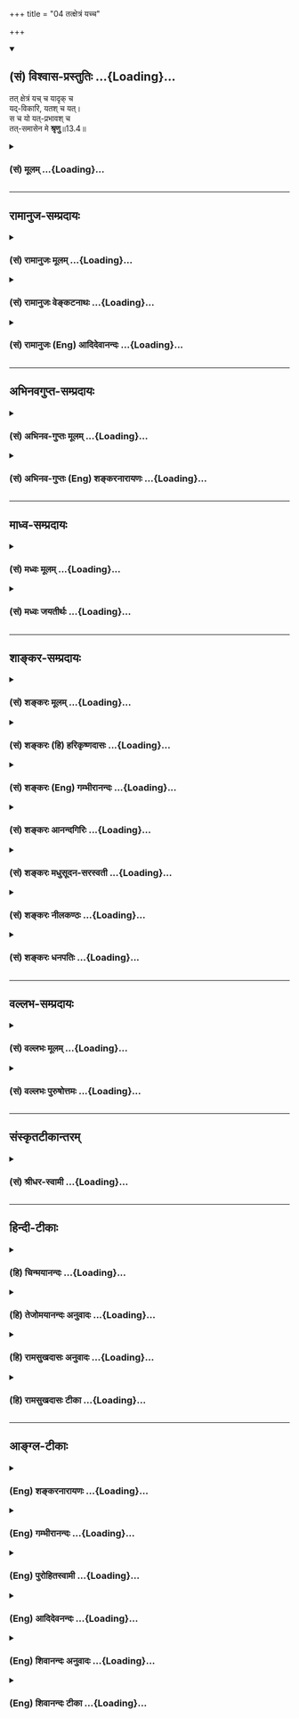 +++
title = "04 तत्क्षेत्रं यच्च"

+++
<div class="js_include" newlevelforh1="2" title="(सं) विश्वास-प्रस्तुतिः" unfilled url="/mahAbhAratam/shlokashaH/06-bhIShma-parva/03-bhagavad-gItA-parva/saMskRtam/vishvAsa-prastutiH/13_xetra-xetrajna-yogaH/04_tatxetraM_yachcha.md">
<details open><summary><h2>(सं) विश्वास-प्रस्तुतिः ...{Loading}...</h2></summary>

तत् क्षेत्रं यच् च यादृक् च  
यद्-विकारि, यतश् च यत्।  
स च यो यत्-प्रभावश् च  
तत्-समासेन मे **श्रृणु**॥13.4॥
</details>
</div>
<div class="js_include collapsed" newlevelforh1="3" title="(सं) मूलम्" unfilled url="/mahAbhAratam/shlokashaH/06-bhIShma-parva/03-bhagavad-gItA-parva/saMskRtam/mUlam/13_xetra-xetrajna-yogaH/04_tatxetraM_yachcha.md">
<details><summary><h3>(सं) मूलम् ...{Loading}...</h3></summary>

तत्क्षेत्रं यच्च यादृक् च यद्विकारि यतश्च यत्।  
स च यो यत्प्रभावश्च तत्समासेन मे श्रृणु।।13.4।।
</details>
</div>


_________________
## रामानुज-सम्प्रदायः
<div class="js_include collapsed" newlevelforh1="3" title="(सं) रामानुजः मूलम्" unfilled url="/mahAbhAratam/shlokashaH/06-bhIShma-parva/03-bhagavad-gItA-parva/saMskRtam/rAmAnujaH/mUlam/13_xetra-xetrajna-yogaH/04_tatxetraM_yachcha.md">
<details><summary><h3>(सं) रामानुजः मूलम् ...{Loading}...</h3></summary>

।।13.3।।**तत् क्षेत्रं यत् च** यद्द्रव्यम्; **यादृक् च** येषाम्
आश्रयभूतम्; **यद्विकारि** ये च अस्य विकाराः; **यतः च** यतो हेतोः इदम्
उत्पन्नं यस्मै प्रयोजनाय उत्पन्नम् इत्यर्थः। यत् यत्स्वरूपं च इदं **सः च
यः** स च क्षेत्रज्ञो यः यत्स्वरूपो **यत्प्रभावः च** ये च अस्य प्रभावाः;
**तत्** सर्वं **समासेन** संक्षेपेण **मे** मत्तः **श्रृणु।**

</details>
</div>
<div class="js_include collapsed" newlevelforh1="3" title="(सं) रामानुजः वेङ्कटनाथः" unfilled url="/mahAbhAratam/shlokashaH/06-bhIShma-parva/03-bhagavad-gItA-parva/saMskRtam/rAmAnujaH/venkaTanAthaH/13_xetra-xetrajna-yogaH/04_tatxetraM_yachcha.md">
<details><summary><h3>(सं) रामानुजः वेङ्कटनाथः ...{Loading}...</h3></summary>

  
  
।।13.4।। श्रृण्वत एवार्जुनस्य पुनःश्रृणु इत्यवधानार्थमुच्यतेतत्क्षेत्रम्
इति। महाभूतानि \[13।6\] इत्युपक्रम्यसङ्घातः \[13।7\]
इत्यन्तवक्ष्यमाणपरामर्शादाद्यन्तौ यच्छब्दौ
जडद्रव्यतत्सङ्घातविषयावित्यपुनरुक्तिरित्यभिप्रायेणाह -- यह्रव्यमिति।
वक्ष्यमाणेन्द्रियाद्याश्रयत्वानुसारेण यादृक्शब्दार्थमाह --
येषामाश्रयभूतमिति। ये विकारा अस्य कार्यतया सन्ति; तद्यद्विकारि तत्र
यच्छब्दनिर्दिष्टे तात्पर्यमिति प्रकाशनायये चास्य विकारा इत्युक्तम्। यतः
इति नोपादानादिपरं; प्रथमं तदुक्तेरित्यभिप्रायेणाह यतो हेतोरिति। चेतना
धृतिः \[13।7\] इति वक्ष्यमाणं हेतुविशेषमाह -- यस्मै प्रयोजनायेति।
क्षेत्रकर्तुरीश्वरस्य धीस्थतया प्रयोजनमपि हेतुः प्रयुज्यते चअध्ययनेन
वसति इति। यत्स्वरूपमिति -- सङ्घतिपरम्। सन्निवेशविशेषो हि शरीरत्वादि। अतः
प्रथमयच्छब्दो जडाजडद्रव्यविशेषनिर्वारणार्थः; द्वितीयस्तु जडत्वनिश्चये
जडद्रव्येष्वनेकेष्वन्यतमात्मकत्वसङ्घातात्मकत्वनिश्चयार्थ इति भावः। माम्
इति परमात्मात्मनोऽपि प्रसङ्गात्तत्परामर्शभ्रमव्युदासायाह -- स च
क्षेत्रज्ञ इति। यो यत्प्रभावः इत्युभाभ्यां स्वरूपप्रकारयोर्निदेशः।
प्रभावा आश्चर्यभूताः प्रकृष्टाः स्वभावविशेषाः।  
  

</details>
</div>
<div class="js_include collapsed" newlevelforh1="3" title="(सं) रामानुजः (Eng) आदिदेवानन्दः" unfilled url="/mahAbhAratam/shlokashaH/06-bhIShma-parva/03-bhagavad-gItA-parva/saMskRtam/rAmAnujaH/english/AdidevAnandaH/13_xetra-xetrajna-yogaH/04_tatxetraM_yachcha.md">
<details><summary><h3>(सं) रामानुजः (Eng) आदिदेवानन्दः ...{Loading}...</h3></summary>

13.4 What the 'Field is' namely, what its substance is; what it is
'like', namely, what things depend on it; what its 'modifications' are,
namely, what its transformations are; what the 'purpose' is for which it has been originated; 'what it is,' namely, what its true nature is; 'who it is,' namely, who the individual self is and what Its nature is like;
what Its 'powers', are, namely, what powers It possesses. All this,
briefly learn from Me.

</details>
</div>


_________________
## अभिनवगुप्त-सम्प्रदायः
<div class="js_include collapsed" newlevelforh1="3" title="(सं) अभिनव-गुप्तः मूलम्" unfilled url="/mahAbhAratam/shlokashaH/06-bhIShma-parva/03-bhagavad-gItA-parva/saMskRtam/abhinava-guptaH/mUlam/13_xetra-xetrajna-yogaH/04_tatxetraM_yachcha.md">
<details><summary><h3>(सं) अभिनव-गुप्तः मूलम् ...{Loading}...</h3></summary>

।।13.4 -- 13.5।। तत्क्षेत्रमिति। ऋषिभिरिति। येन विकारं गच्छति यद्विकारि।
समासेनेति अविभागेनैव सर्वान्प्रश्नान् +++(S;;K एतान् (S तान्)+++ प्रश्नान्)
साधारणोत्तरेण परिच्छिनत्ति। यद्यपि च ऋषिभिर्बहुधा वेदैश्चोक्तमेतत्।
तथापि समासेनाहं व्याचक्षे इति।

</details>
</div>
<div class="js_include collapsed" newlevelforh1="3" title="(सं) अभिनव-गुप्तः (Eng) शङ्करनारायणः" unfilled url="/mahAbhAratam/shlokashaH/06-bhIShma-parva/03-bhagavad-gItA-parva/saMskRtam/abhinava-guptaH/english/shankaranArAyaNaH/13_xetra-xetrajna-yogaH/04_tatxetraM_yachcha.md">
<details><summary><h3>(सं) अभिनव-गुप्तः (Eng) शङ्करनारायणः ...{Loading}...</h3></summary>

13.4 See Comment under 13.5

</details>
</div>


_________________
## माध्व-सम्प्रदायः
<div class="js_include collapsed" newlevelforh1="3" title="(सं) मध्वः मूलम्" unfilled url="/mahAbhAratam/shlokashaH/06-bhIShma-parva/03-bhagavad-gItA-parva/saMskRtam/madhvaH/mUlam/13_xetra-xetrajna-yogaH/04_tatxetraM_yachcha.md">
<details><summary><h3>(सं) मध्वः मूलम् ...{Loading}...</h3></summary>

।।13.4।। यद्विकारि येन विकारेण युक्तम्। यतश्च यत् यतो याति प्रवर्तते। स च
प्रवर्तकः। यतश्च यदित्यस्मात्प्रवर्तते क्षेत्रमिति वचनं स च य इति
स्वरूपमात्रम्।

</details>
</div>
<div class="js_include collapsed" newlevelforh1="3" title="(सं) मध्वः जयतीर्थः" unfilled url="/mahAbhAratam/shlokashaH/06-bhIShma-parva/03-bhagavad-gItA-parva/saMskRtam/madhvaH/jayatIrthaH/13_xetra-xetrajna-yogaH/04_tatxetraM_yachcha.md">
<details><summary><h3>(सं) मध्वः जयतीर्थः ...{Loading}...</h3></summary>

।।13.4।। यो विकारो यस्य तत् यद्विकारि इति कश्चित् (शं.) तदसत्।
बहुव्रीहितायामिनेर्वैयर्थ्यात्। किन्तु यश्चासौ विकारश्चेति यद्विकारः
सोऽस्यास्तीति यद्विकारीति भावेनाह -- **यदि**ति। अत्रयेन विकारेण इत्यनेन
कर्मधारयं सूचयति। युक्तमितीनेरर्थम्। यतश्च यदित्येतत्यस्माच्च
यत्कार्यमुत्पद्यते इति कश्चिद्व्याख्यातवान् (शं.) तदयुक्तम्;
यद्विकारीत्यनेन गतार्थत्वात् साध्याहारत्वाच्च;विकारांश्च गुणांश्च
\[13।20\] इत्यस्यान्यथोपपत्तेः। अपरस्तु यतश्चामानित्वादिभ्यो यज्ज्ञेयं
प्राप्यत इति; तदप्यसत्; अध्याहारादेव। अमानित्वं \[13।8\] इत्यादेःअनादिमत्
\[13।13\] इत्यादेश्चान्यथासिद्धेरिति भावेनान्यथा व्याचष्टे --
**यतश्चे**ति। यतो यस्य प्रेरणया। यदितीणो लडादेशशत्रन्तस्य रूपम्। इणो
यातेश्चानतिभिन्नार्थत्वाद्यातीत्युक्तम्। सर्वस्य क्षेत्रस्य
गत्यभावाद्गौणीं वृत्तिमाश्रित्य विवृणोति -- **प्रवर्तत** इति। स च य इति
जीवप्रतिज्ञेति व्याख्यानमसत्; तस्याप्रकृतत्वात्
क्षेत्रज्ञशब्दस्यातद्विषयत्वादिति भावेनाह -- **स चे**ति। यतः क्षेत्रं
प्रवर्तत इति प्रवर्तकस्य प्रकृतत्वादित्याशयः। नन्वेवं चेदेतद्वक्तव्यम्
-- किंयतश्च यत्स च यः इत्येकैव प्रतिज्ञा उत द्वे नाद्यः
चशब्दद्वयानुपपत्तेः;तत्समासेन इत्यनेनान्वयात्स च यः इत्यस्य
वैयर्थ्याच्च। न द्वितीयः; अर्थभेदाभावादित्यतो द्वितीयमङ्गीकृत्याह --
**यतश्चे**ति। यतश्च यत् इति वचनमस्मादेवंधर्मविशिष्टात् क्षेत्रं प्रवर्तत
इति वक्तुं प्रतिज्ञारूपम्। स च यः इति वचनं प्रवर्तकस्य स्वरूपमात्रं
वक्तुं प्रतिज्ञारूपमित्यर्थभेद इत्यर्थः।

</details>
</div>


_________________
## शाङ्कर-सम्प्रदायः
<div class="js_include collapsed" newlevelforh1="3" title="(सं) शङ्करः मूलम्" unfilled url="/mahAbhAratam/shlokashaH/06-bhIShma-parva/03-bhagavad-gItA-parva/saMskRtam/shankaraH/mUlam/13_xetra-xetrajna-yogaH/04_tatxetraM_yachcha.md">
<details><summary><h3>(सं) शङ्करः मूलम् ...{Loading}...</h3></summary>

।।13.4।। --,यत् निर्दिष्टम् इदं शरीरम् इति तत् तच्छब्देन परामृशति।
**यच्च** इदं निर्दिष्टं **क्षेत्रं तत् यादृक्** यादृशं स्वकीयैः धर्मैः।
**च**शब्दः समुच्चयार्थः। **यद्विकारि** यः विकारः यस्य तत् यद्विकारि;
**यतः** यस्मात् **च** **यत्;** कार्यम् उत्पद्यते इति वाक्यशेषः। **स च
यः** क्षेत्रज्ञः निर्दिष्टः सः **यत्प्रभावः** ये प्रभावाः उपाधिकृताः
शक्तयः यस्य सः यत्प्रभावश्**च। तत्** क्षेत्रक्षेत्रज्ञयोः याथात्म्यं
यथाविशेषितं **समासेन** संक्षेपेण **मे** मम वाक्यतः **शृणु;** श्रुत्वा
अवधारय इत्यर्थः।। तत् क्षेत्रक्षेत्रज्ञयाथात्म्यं विवक्षितं स्तौति
श्रोतृबुद्धिप्ररोचनार्थम् --,

</details>
</div>
<div class="js_include collapsed" newlevelforh1="3" title="(सं) शङ्करः (हि) हरिकृष्णदासः" unfilled url="/mahAbhAratam/shlokashaH/06-bhIShma-parva/03-bhagavad-gItA-parva/saMskRtam/shankaraH/hindI/harikRShNadAsaH/13_xetra-xetrajna-yogaH/04_tatxetraM_yachcha.md">
<details><summary><h3>(सं) शङ्करः (हि) हरिकृष्णदासः ...{Loading}...</h3></summary>

।।13.4।। इदं शरीरम् इत्यादि श्लोकोंद्वारा उपदेश किये हुए क्षेत्राध्यायके
अर्थका संक्षेपरूप यह तत्क्षेत्रं यच्च इत्यादि श्लोक कहा जाता है क्योंकि
जिस अर्थका विस्तारपूर्वक वर्णन करना हो; उसका संक्षेप पहले कह देना उचित
ही है --, जिसका पहले इदं शरीरम् इत्यादि ( वाक्य ) से वर्णन किया गया है;
यहाँ तत् शब्दसे उसीका संकेत करते हैं। यह जो पूर्वोवत क्षेत्र है वह जैसा
है अर्थात् अपने धर्मोंके कारण वह जिस प्रकारका है तथा जैसे विकारोंवाला है
और जिस कारणसे जो कार्य उत्पन्न होता है -- यहाँ च शब्द समुच्चयके लिये है
और कार्य उत्पन्न होता है यह वाक्यशेष है। तथा जिसे क्षेत्रज्ञ कहा गया है
वह भी जिस प्रभाववाला अर्थात् जिनजिन उपाधिकृत शक्तियोंवाला है; उन क्षेत्र
और क्षेत्रज्ञ दोनोंका उपर्युक्त विक्षेषणोंसे युक्त यथार्थ स्वरूप तू
मुझसे संक्षेपसे सुन अर्थात् सुनकर निश्चय कर।

</details>
</div>
<div class="js_include collapsed" newlevelforh1="3" title="(सं) शङ्करः (Eng) गम्भीरानन्दः" unfilled url="/mahAbhAratam/shlokashaH/06-bhIShma-parva/03-bhagavad-gItA-parva/saMskRtam/shankaraH/english/gambhIrAnandaH/13_xetra-xetrajna-yogaH/04_tatxetraM_yachcha.md">
<details><summary><h3>(सं) शङ्करः (Eng) गम्भीरानन्दः ...{Loading}...</h3></summary>

13.4 Srnu, hear, i.e., having heard, understand; me, from Me, from My
utterance; samasena, in brief; about (all) tat, that-the true nature of
the field and the Knower of the field, as they have been described; as
to yat, what; tat, that-tat stands for that which has been indicated as
'This body' (in verse 1); ksetram, field is, which has been referred to
as 'this'; ca, and; yadrk, how it is along with its own alities;
yadvikari, what its changes are; ca, and; yatah, from what cause; arises
yat, what effect (-arises is understood-); sah ca yah, and who He, the
Knower of the field indicated above, is; ca, and; yat-prabhavah, what
His powers are. Yat-probhavah is He who is possessed of the powers
arising from the adjuncts. The word ca has been used (throughout) in the
sense of and. For making the intellect of the hearer interested the Lord
praises that true nature of the field and the Knower of the field which
is intended to be taught:

</details>
</div>
<div class="js_include collapsed" newlevelforh1="3" title="(सं) शङ्करः आनन्दगिरिः" unfilled url="/mahAbhAratam/shlokashaH/06-bhIShma-parva/03-bhagavad-gItA-parva/saMskRtam/shankaraH/AnandagiriH/13_xetra-xetrajna-yogaH/04_tatxetraM_yachcha.md">
<details><summary><h3>(सं) शङ्करः आनन्दगिरिः ...{Loading}...</h3></summary>

।।13.4।। श्लोकान्तरस्य तात्पर्यमाह -- **तदित्यादिना।** विवक्षितं
जिज्ञासितमित्यर्थः। स्तुतिफलमाह -- **श्रोत्रिति।** न केवलमाप्तोक्तेरेव
क्षेत्रादियाथात्म्यं संभावितं किंतु वेदवाक्यादपीत्याह --
**छन्दोभिश्चेति।** ऋगादीनां चतुर्णामपि वेदानां नानाप्रकारत्वं
शाखाभेदादिष्टम्। न केवलं श्रुतिस्मृतिसिद्धमुक्तं याथात्म्यं किंतु
यौक्तिकं चेत्याह -- **किञ्चेति।** कानि तानि सूत्राणीत्याशङ्क्याह --
**आत्मेत्येवेति।** आदिपदेनब्रह्मविदाप्नोति परम्;अथ योऽन्यां देवताम्
इत्यादीनि विद्याविद्यासूत्राण्युक्तानि। आत्मेति क्षेत्रज्ञोपादानं तच्च
क्षेत्रोपलक्षणम्। अथातो ब्रह्मजिज्ञासा इत्यादीन्यपि सूत्राण्यत्र
गृहीतान्यन्यथा छन्दोभिरित्यादिना पौनरुक्त्यादिति मत्त्वा विशिनष्टि --
**हेतुमद्भिरिति।**

</details>
</div>
<div class="js_include collapsed" newlevelforh1="3" title="(सं) शङ्करः मधुसूदन-सरस्वती" unfilled url="/mahAbhAratam/shlokashaH/06-bhIShma-parva/03-bhagavad-gItA-parva/saMskRtam/shankaraH/madhusUdana-sarasvatI/13_xetra-xetrajna-yogaH/04_tatxetraM_yachcha.md">
<details><summary><h3>(सं) शङ्करः मधुसूदन-सरस्वती ...{Loading}...</h3></summary>

।।13.4।। संक्षेपेणोक्तमर्थं विवरीतुमारभते -- तत्क्षेत्रमिति। तदिदं
शरीरमिति प्रागुक्तं जडवर्गरूपं क्षेत्रं यच्च स्वरूपेण
जडदृश्यपरिच्छिन्नादिस्वभावं यादृक् च इच्छादिधर्मकं यद्विकारि
यैरिन्द्रियादिविकारैर्युक्तं यतश्च कारणात् यत्कार्यमुत्पद्यत इति शेषः।
अथवा यतः प्रकृतिपुरुषसंयोगाद्भवति। यदिति यैः
स्थावरजङ्गमादिभेदैर्भिन्नमित्यर्थः। अत्रानियमेन
चकारप्रयोगात्सर्वसमुच्चयो द्रष्टव्यः। स च क्षेत्रज्ञोः यः स्वरूपतः
स्वप्रकाशचैतन्यानन्दस्वभावः यत्प्रभावश्च ये प्रभावा उपाधिकृताः शक्तयो
यस्य तत् क्षेत्रक्षेत्रज्ञयाथात्म्यं सर्वविशेषणविशिष्टं समासेन संक्षेपेण
मे मम वचनाच्छृणु। श्रुत्वावधारयेत्यर्थः।

</details>
</div>
<div class="js_include collapsed" newlevelforh1="3" title="(सं) शङ्करः नीलकण्ठः" unfilled url="/mahAbhAratam/shlokashaH/06-bhIShma-parva/03-bhagavad-gItA-parva/saMskRtam/shankaraH/nIlakaNThaH/13_xetra-xetrajna-yogaH/04_tatxetraM_yachcha.md">
<details><summary><h3>(सं) शङ्करः नीलकण्ठः ...{Loading}...</h3></summary>

।।13.4।। क्षेत्रक्षेत्रज्ञपदे विवरीतुमारभते -- **तदिति।** यच्चेदं
क्षेत्रं निर्दिष्टं तत् यादृक् यादृशं स्वकीयैर्धर्मैरस्ति। यद्विकारि ये
च तस्य विकाराः यतश्च यत् यस्माद्विकाराद्यज्जायत इति प्राञ्चः।
तत्पूर्वोक्तं क्षेत्रं यच्च यत्स्वरूपं यादृक् यत्प्रकारकं यद्विकारि ये च
तस्य विकाराः यतश्च क्षेत्रावयवाद्यज्जायते तत् शृणु। तथा स च क्षेत्रज्ञः
यो यत्स्वरूपः यत्प्रभावश्च तदपि मत्तः शृणु।

</details>
</div>
<div class="js_include collapsed" newlevelforh1="3" title="(सं) शङ्करः धनपतिः" unfilled url="/mahAbhAratam/shlokashaH/06-bhIShma-parva/03-bhagavad-gItA-parva/saMskRtam/shankaraH/dhanapatiH/13_xetra-xetrajna-yogaH/04_tatxetraM_yachcha.md">
<details><summary><h3>(सं) शङ्करः धनपतिः ...{Loading}...</h3></summary>

।।13.4।। इदं शरीरमित्यादिनोपदिष्टस्य क्षेत्राध्यायार्थस्य संग्रहश्लोकं
प्रतिपत्तिसौकर्यार्थमुपन्यस्याति -- तदिति। इदं शरीरमिति यन्निर्दिष्टं
तत्तदा परामृशति। यच्चेदं निर्दिष्टं क्षेत्रं स्वरुपतो जडं
स्तावरजंगमादिभेबैर्भिन्नं दृश्यत्वादिस्वभावं तत्। यादृक् च स्वकीयैधर्मैः
यादृशं यत्प्रकारकं च यद्विकारि ये विकारा अस्य तत्। यतो यस्माच्च
यत्कार्यमुत्पद्यत इति शेषः। यतश्च प्रकृतिपुरुषसंयोगाद्भवति। यदिति यैः
स्तावरजंगमादिभेदैर्भिन्नमिति त्वाचार्यैर्यच्चेत्यस्मिन्नुक्तस्य
यत्पदार्थस्यान्तर्भावाद्यत्पदवैयर्थ्यमभिप्रेत्य न व्याख्यातम्। अत्र
चकाराः सर्वे समुच्चायार्थाः। सच क्षेत्रज्ञो यः निर्दिष्टः स्वरुपतः
सच्चिदानन्दस्वभावः यत्प्रभावाः प्रभावा शक्तयो यस्य स
तद्यथोक्तविशेषणविशिष्टक्षेत्रज्ञयाथात्म्यं समासेन संक्षेपेण मे मम
वाक्यात् श्रृणु श्रुत्वाऽवधारयेत्यर्थः।

</details>
</div>


_________________
## वल्लभ-सम्प्रदायः
<div class="js_include collapsed" newlevelforh1="3" title="(सं) वल्लभः मूलम्" unfilled url="/mahAbhAratam/shlokashaH/06-bhIShma-parva/03-bhagavad-gItA-parva/saMskRtam/vallabhaH/mUlam/13_xetra-xetrajna-yogaH/04_tatxetraM_yachcha.md">
<details><summary><h3>(सं) वल्लभः मूलम् ...{Loading}...</h3></summary>

।।13.4।। एतत्प्रपञ्चयिष्यन् प्रतिजानीते -- तत्क्षेत्रमिति। यच्च
यद्द्रव्यं; यादृक् येषामाश्रयभूतं; ये चात्र विकाराः सन्ति; यतश्चेति
यदर्थमुद्भावितं; यत् यत्स्वभावं (स्वरूपं)। स च क्षेत्रज्ञो यः यत्स्वरूपः
यत्प्रभावस्तत्सर्वं सङ्क्षेपेण मे मत्तः शृणु।

</details>
</div>
<div class="js_include collapsed" newlevelforh1="3" title="(सं) वल्लभः पुरुषोत्तमः" unfilled url="/mahAbhAratam/shlokashaH/06-bhIShma-parva/03-bhagavad-gItA-parva/saMskRtam/vallabhaH/puruShottamaH/13_xetra-xetrajna-yogaH/04_tatxetraM_yachcha.md">
<details><summary><h3>(सं) वल्लभः पुरुषोत्तमः ...{Loading}...</h3></summary>

  
  
।।13.4।। एवं प्रतिज्ञाय क्षेत्रक्षेत्रज्ञस्वरूपं सभेदकं कथयामि
तच्छृण्वित्याह -- तत् क्षेत्रमिति। तन्मदुक्तं क्षेत्रं यत्
मत्सत्तात्मकं; जडादिरूपमपि यादृक् यादृशं मल्लीलेच्छात्मकम्। यद्विकारि
विचित्रक्रीडेच्छया नानाविकारयुक्तम्। यतश्च
मदंशात्मकमत्क्रीडार्थप्रकृतिपुरुषसंयोगजम्।
तत्स्थावरजङ्गमपक्ष्यादिविचित्ररूपम्। स च क्षेत्रज्ञः स्वरूपतो मदंशरूपो
यत्प्रभावः सूक्ष्मोऽपि
व्यापकादिसेवनयोग्याद्यचिन्त्यप्रभाववांस्तदन्यैर्याथातथ्यस्वरूपाज्ञानाद्बहुविधमुक्तं
तत्सर्वं समासेन सङ्क्षेपतो मे मत्तः शृणु।  
  

</details>
</div>


_________________
## संस्कृतटीकान्तरम्
<div class="js_include collapsed" newlevelforh1="3" title="(सं) श्रीधर-स्वामी" unfilled url="/mahAbhAratam/shlokashaH/06-bhIShma-parva/03-bhagavad-gItA-parva/saMskRtam/shrIdhara-svAmI/13_xetra-xetrajna-yogaH/04_tatxetraM_yachcha.md">
<details><summary><h3>(सं) श्रीधर-स्वामी ...{Loading}...</h3></summary>

।।13.4।। अत्र यद्यपि चतुर्विंशतिभेदैर्भिन्ना प्रकृतिः
क्षेत्रमित्यभिप्रेतं तथापि देहरूपेण परिणतायामेव तस्यामहंभावेनाविवेकः
स्फुट इति तद्विवेकार्थमिदं शरीरं क्षेत्रमित्याद्युक्तं;
तदेतत्प्रपञ्चयिष्यन्प्रतिजानीते **-- तत्क्षेत्रमिति।** यदुक्तं मया
तत्क्षेत्रं यत्स्वरूपतो जडं दृश्यादिस्वभावं यादृग्यादृशं चेच्छादिधर्मकं
यद्विकारि यैरिन्द्रियादिविकारैर्युक्तं यतश्च प्रकृतिपुरुषसंयोगाद्भवति।
यदिति यैः स्थावरजङ्गमादिभेदैर्भिन्नमित्यर्थः। स च क्षेत्रज्ञो यः
स्वरूपतः; यत्प्रभावश्च अचिन्त्यैश्वर्ययोगेन यैः प्रभावैः संपन्नः
तत्सर्वं संक्षेपतो मत्तः शृणु।

</details>
</div>


_________________
## हिन्दी-टीकाः
<div class="js_include collapsed" newlevelforh1="3" title="(हि) चिन्मयानन्दः" unfilled url="/mahAbhAratam/shlokashaH/06-bhIShma-parva/03-bhagavad-gItA-parva/hindI/chinmayAnandaH/13_xetra-xetrajna-yogaH/04_tatxetraM_yachcha.md">
<details><summary><h3>(हि) चिन्मयानन्दः ...{Loading}...</h3></summary>

।।13.4।। भगवान् श्रीकृष्ण न केवल क्षेत्र की वस्तुओं का उल्लेख ही करेंगे;
वरन् क्षेत्र के गुण धर्म; उसके विकार तथा कौन से कारण से ऋ़ौन सा कार्य
उत्पन्न हुआ है; इसका भी वर्णन करेंगे। उसी प्रकार; क्षेत्रज्ञ का स्वरूप
तथा उपाधियों से सम्बद्ध उसके प्रभाव को भी इस अध्याय में बतायेंगे। ये सब;
मुझसे संक्षेप में सुनो। अनन्त आत्मा के स्वरूप को दर्शाने वाले विशेषणों को
पुन दोहराने मात्र से अथवा उस पर विशेष बल देकर कहने से एक निष्ठावान् साधक
को कोई विशेष लाभ भी नहीं होता और न उसके विकास में कोई सहायता मिलती है।
जिन कारणों से हमारे जीवन की समस्यायें उत्पन्न होती हैं उनकी ओर से दृष्टि
फेर लेने का अर्थ है; समस्या को नहीं सुलझाना। हमारे आसपास का यह जगत्;
जिसे हमने ही प्रेक्षित किया है; तथा वे ही प्रक्रियायें जिनके द्वारा हम
कार्य करते हुये असंख्य विषयों; भावनाओं और विचारों की विविधता को देखते
हैं इन सबका हमें सूक्ष्म निरीक्षण तथा अध्ययन करना चाहिये। इसकी उपेक्षा
करने का अर्थ स्वयं को विशाल आवश्यक सारभूत ज्ञान से वंचित रखना है। यह
अपनी ही प्रवंचना है। शत्रुओं के विरुद्ध युद्धनीति सम्बन्धी योजना बनाने के
लिए शत्रुपक्ष की रणनीति का कमसेकम सामान्य ज्ञान होना आवश्यक होता है। इसी
प्रकार; क्षेत्र से युद्ध करके उस पर विजय पाकर उसके बन्धनों से स्वयं को
मुक्त करने के लिये यह जानना आवश्यक है कि क्षेत्र क्या है तथा परिस्थिति
विशेष में ये उपाधियाँ किस प्रकार कार्य और व्यवहार करती हैं। इस प्रकार;
शरीरशास्त्र; जीवशास्त्र; मनोविज्ञान तथा अन्य प्राकृतिक विज्ञान की
शाखायें भी जीवन को समझने में अपना योगदान देती हैं। अध्यात्म का
ज्ञानमार्ग समस्त लौकिक विज्ञानों का चरम बिन्दु है और उसकी पूर्तिस्वरूप
है। इस बात की पुष्टि इसी तथ्य से होती है कि; युद्धभूमि पर भी अर्जुन को
इस ज्ञान का उपदेश देते समय; भगवान् इस बात पर बल देने के लिए भूलते नहीं
कि इस क्षेत्र का सम्पूर्ण ज्ञान होना महत्व की बात है। इसका हमें सूक्ष्म
अध्ययन करना चाहिये। क्षेत्र और क्षेत्रज्ञ के याथात्म्य को देखने; अध्ययन
करने और समझने में शिष्य की अभिरुचि उत्पन्न करने के लिए भगवान् इस विषय
वस्तु की स्तुति करते हुये कहते हैं

</details>
</div>
<div class="js_include collapsed" newlevelforh1="3" title="(हि) तेजोमयानन्दः अनुवादः" unfilled url="/mahAbhAratam/shlokashaH/06-bhIShma-parva/03-bhagavad-gItA-parva/hindI/tejomayAnandaH/anuvAdaH/13_xetra-xetrajna-yogaH/04_tatxetraM_yachcha.md">
<details><summary><h3>(हि) तेजोमयानन्दः अनुवादः ...{Loading}...</h3></summary>

।।13.4।। इसलिये, वह क्षेत्र जो है और जैसा है तथा जिन विकारों वाला है, और
जिस (कारण) से जो (कार्य) हुआ है तथा वह (क्षेत्रज्ञ) भी जो है और जिस
प्रभाव वाला है, वह संक्षेप में मुझसे सुनो।।

</details>
</div>
<div class="js_include collapsed" newlevelforh1="3" title="(हि) रामसुखदासः अनुवादः" unfilled url="/mahAbhAratam/shlokashaH/06-bhIShma-parva/03-bhagavad-gItA-parva/hindI/rAmasukhadAsaH/anuvAdaH/13_xetra-xetrajna-yogaH/04_tatxetraM_yachcha.md">
<details><summary><h3>(हि) रामसुखदासः अनुवादः ...{Loading}...</h3></summary>

।।13.4।। वह क्षेत्र जो है, जैसा है, जिन विकारोंवाला है और जिससे जो पैदा
हुआ है; तथा वह क्षेत्रज्ञ भी जो है और जिस प्रभाववाला है, वह सब
संक्षेपमें मेरेसे सुन।

</details>
</div>
<div class="js_include collapsed" newlevelforh1="3" title="(हि) रामसुखदासः टीका" unfilled url="/mahAbhAratam/shlokashaH/06-bhIShma-parva/03-bhagavad-gItA-parva/hindI/rAmasukhadAsaH/TIkA/13_xetra-xetrajna-yogaH/04_tatxetraM_yachcha.md">
<details><summary><h3>(हि) रामसुखदासः टीका ...{Loading}...</h3></summary>

।।13.4।।***व्याख्या --***  **तत्क्षेत्रम् -- तत्** शब्द दोका वाचक होता
है -- पहले कहे हुए विषयका और दूरीका। इसी अध्यायके पहले श्लोकमें जिसको
**इदम्** पदसे कहा गया है; उसीको यहाँ **तत्** पदसे कहा है। क्षेत्र सब
देशमें नहीं है; सब कालमें नहीं है और अभी भी प्रतिक्षण अभावमें जा रहा है
-- यह क्षेत्रकी (स्वयंसे) दूरी है।**यच्च --** उस क्षेत्रका जो स्वरूप है;
जिसका वर्णन इसी अध्यायके पाँचवें श्लोकमें हुआ है।**यादृक् च --** उस
क्षेत्रका जैसा स्वभाव है; जिसका वर्णन इसी अध्यायके छब्बीसवेंसत्ताईसवें
श्लोकोंमें उसे उत्पन्न और नष्ट होनेवाला बताकर किया गया है।**यद्विकारि
--** यद्यपि प्रकृतिका कार्य होनेसे इसी अध्यायके पाँचवें श्लोकमें आये
तेईस तत्त्वोंको भी विकार कहा गया है; तथापि यहाँ उपर्युक्त पदसे
क्षेत्रक्षेत्रज्ञके माने हुए सम्बन्धके कारण क्षेत्रमें उत्पन्न होनेवाले
इच्छाद्वेषादि विकारोंको ही विकार कहा गया है; जिनका वर्णन छठे श्लोकमें
हुआ है।**यतश्च यत् --** यह क्षेत्र जिससे पैदा होता है अर्थात् प्रकृतिसे
उत्पन्न होनेवाले सात विकार और तीन गुण; जिनका वर्णन इसी अध्यायके
उन्नीसवें श्लोकके उत्तरार्धमें हुआ है।**स च --** पहले श्लोकके
उत्तरार्धमें जिस क्षेत्रज्ञका वर्णन हुआ है; उसी क्षेत्रज्ञका वाचक यहाँ
**सः** पद है और उसीके विषयमें यहाँ सुननेके लिये कहा जा रहा है।**यः --**
इस क्षेत्रज्ञका जो स्वरूप है; जिसका वर्णन इसी अध्यायके बीसवें श्लोकके
उत्तरार्धमें और बाईसवें श्लोकमें किया गया है।**यत्प्रभावश्च --** वह
क्षेत्रज्ञ जिस प्रभाववाला है जिसका वर्णन इसी अध्यायके इकतीसवेंसे
तैंतीसवें श्लोकतक किया गया है।**तत्समासेन मे श्रृणु --** यहाँ **तत्**
पदके अन्तर्गत क्षेत्र और क्षेत्रज्ञ -- दोनोंको लेना चाहिये। तात्पर्य है
कि वह क्षेत्र जो है; जैसा है; जिन विकारोंवाला और जिससे पैदा हुआ है -- इस
तरह क्षेत्रके विषयमें चार बातें और वह क्षेत्रज्ञ जो है और जिस प्रभाववाला
है -- इस तरह क्षेत्रज्ञके विषयमें दो बातें तू मेरेसे संक्षेपमें
सुन। यद्यपि इस अध्यायके आरम्भमें पहले दो श्लोकोंमें क्षेत्रक्षेत्रज्ञका
सूत्ररूपसे वर्णन हुआ है; जिसको भगवान्ने,ज्ञान भी कहा है तथापि
क्षेत्रक्षेत्रज्ञके विभागका स्पष्टरूपसे विवेचन (विकारसहित क्षेत्र और
निर्विकार क्षेत्रज्ञके स्वरूपका प्रभावसहित विवेचन) इस तीसरे श्लोकसे
आरम्भ किया गया है। इसलिये भगवान् इसको सावधान होकर सुननेकी आज्ञा देते
हैं। इस श्लोकमें भगवान्ने क्षेत्रके विषयमें तो चार बातें सुननेकी आज्ञा दी
है; पर क्षेत्रज्ञके विषयमें केवल दो बातें -- स्वरूप और प्रभाव ही सुननेकी
आज्ञा दी है। इससे यह शङ्का हो सकती है कि क्षेत्रका प्रभाव भी क्यों नहीं
कहा गया और साथ ही क्षेत्रज्ञके स्वभाव; विकार और जिससे जो पैदा हुआ -- इन
विषयोंपर भी क्यों नहीं कहा गया इसका समाधान यह है कि एक क्षण भी एक रूपमें
स्थिर न रहनेवाले क्षेत्रका प्रभाव हो ही क्या सकता है प्रकृतिस्थ (संसारी)
पुरुषके अन्तःकरणमें धनादि जड पदार्थोंका महत्त्व रहता है; इसीलिये उसको
संसारमें क्षेत्रका (धनादि जड पदार्थोंका) प्रभाव दीखता है। वास्तवमें
स्वतन्त्ररूपसे क्षेत्रका कुछ भी प्रभाव नहीं है। अतः उसके प्रभावका कोई
वर्णन नहीं किया गया। क्षेत्रज्ञका स्वरूप उत्पत्तिविनाशरहित है; इसलिये
उसका स्वभाव भी उत्पत्तिविनाशरहित है। अतः भगवान्ने उसके स्वभावका अलगसे
वर्णन न करके स्वरूपके अन्तर्गत ही कर दिया। क्षेत्रके साथ अपना सम्बन्ध
माननेके कारण ही क्षेत्रज्ञमें इच्छाद्वेषादि विकारोंकी प्रतीति होती है;
अन्यथा क्षेत्रज्ञ (स्वरूपतः) सर्वथा निर्विकार ही है। अतः निर्विकार
क्षेत्रज्ञके विकारोंका वर्णन सम्भव ही नहीं। क्षेत्रज्ञ अद्वितीय; अनादि
और नित्य है। अतः इसके विषयमें कौन किससे पैदा हुआ -- यह प्रश्न ही नहीं
बनता।***सम्बन्ध --***  पूर्वश्लोकमें जिसको संक्षेपसे सुननेके लिये कहा
गया है; उसका विस्तारसे वर्णन कहाँ हुआ है -- इसको आगेके श्लोकमें बताते
हैं।

</details>
</div>


_________________
## आङ्ग्ल-टीकाः
<div class="js_include collapsed" newlevelforh1="3" title="(Eng) शङ्करनारायणः" unfilled url="/mahAbhAratam/shlokashaH/06-bhIShma-parva/03-bhagavad-gItA-parva/english/shankaranArAyaNaH/13_xetra-xetrajna-yogaH/04_tatxetraM_yachcha.md">
<details><summary><h3>(Eng) शङ्करनारायणः ...{Loading}...</h3></summary>

13.4. What that Field is and of what nature it is; why it modifies,
whence and what; and who he (the Field-sensitizer) is; and of what nature He is; listen to \[all\] that from Me collectively.

</details>
</div>
<div class="js_include collapsed" newlevelforh1="3" title="(Eng) गम्भीरानन्दः" unfilled url="/mahAbhAratam/shlokashaH/06-bhIShma-parva/03-bhagavad-gItA-parva/english/gambhIrAnandaH/13_xetra-xetrajna-yogaH/04_tatxetraM_yachcha.md">
<details><summary><h3>(Eng) गम्भीरानन्दः ...{Loading}...</h3></summary>

13.4 Hear from Me in brief about (all) that as to what that field is and how it is; what its changes are, and from what cause arises what effect;
and who He is, and what His powers are.

</details>
</div>
<div class="js_include collapsed" newlevelforh1="3" title="(Eng) पुरोहितस्वामी" unfilled url="/mahAbhAratam/shlokashaH/06-bhIShma-parva/03-bhagavad-gItA-parva/english/purohitasvAmI/13_xetra-xetrajna-yogaH/04_tatxetraM_yachcha.md">
<details><summary><h3>(Eng) पुरोहितस्वामी ...{Loading}...</h3></summary>

13.4 What is called Matter, of what it is composed, whence it came, and why it changes, what the Self is, and what Its power - this I will now briefly set forth.

</details>
</div>
<div class="js_include collapsed" newlevelforh1="3" title="(Eng) आदिदेवनन्दः" unfilled url="/mahAbhAratam/shlokashaH/06-bhIShma-parva/03-bhagavad-gItA-parva/english/AdidevanandaH/13_xetra-xetrajna-yogaH/04_tatxetraM_yachcha.md">
<details><summary><h3>(Eng) आदिदेवनन्दः ...{Loading}...</h3></summary>

13.4 Listen briefly from Me what the Field is, and what it is like, what is modifications are, what purpose it serves, what it is; and who the self is and what Its powers are.

</details>
</div>
<div class="js_include collapsed" newlevelforh1="3" title="(Eng) शिवानन्दः अनुवादः" unfilled url="/mahAbhAratam/shlokashaH/06-bhIShma-parva/03-bhagavad-gItA-parva/english/shivAnandaH/anuvAdaH/13_xetra-xetrajna-yogaH/04_tatxetraM_yachcha.md">
<details><summary><h3>(Eng) शिवानन्दः अनुवादः ...{Loading}...</h3></summary>

13.4 What the field is and of what nature, what are its modifications and whence it is and also who He is and what His powers are hear all that from Me in brief.

</details>
</div>
<div class="js_include collapsed" newlevelforh1="3" title="(Eng) शिवानन्दः टीका" unfilled url="/mahAbhAratam/shlokashaH/06-bhIShma-parva/03-bhagavad-gItA-parva/english/shivAnandaH/TIkA/13_xetra-xetrajna-yogaH/04_tatxetraM_yachcha.md">
<details><summary><h3>(Eng) शिवानन्दः टीका ...{Loading}...</h3></summary>

13.4 तत् that; क्षेत्रम् field; यत् which; च and; यादृक् what like; च
and; यद्विकारि what its modifications; यतः whence; च and; यत् what; सः
He; च and; यः who; यत्प्रभावः what His powers; च and; तत् that; समासेन
in brief; मे from Me; श्रृणु hear.Commentary I will tell you; O Arjuna;
what the field is; why the body is called the field; what are its modifications or changes in other words what transformations it undergoes; what are its properties; what effects arise in it from what causes; to whom it belongs; whether it is cultivated or whether it grows wild.That field refers to the field mentioned in verse 1.Who He is Who is that knower of the field What are His powers (Prabhavas are powers such as the power of seeing; hearing; etc.) which originate from the limiting adjuncts (such as the eys; the ears; etc.) Do thou hear My speech which describes succinctly the real nature of the field and the knower of the field in all these specific aspects.O Arjuna; I am ite sure that thou wilt clearly comprehend the truth on hearing My speech.The body is the field. The ten senses represent the ten bulls.
The bulls work unceasingly day and night through the field of the objects of the senses. The mind is the supervisor. The individual soul is the tenant. The five vital airs (Pranas) are the five labourers. The Primordial Nature is the mistress of the field. This field is Her property. She Herself watches over the field vigilantly. She is endowed with the three alities. Rajas sows the seed Sattva guards it Tamas reaps the harvest. On the threshing floor or MahatTattva (the cosmic mind)
with the help of the ox called time; She -- Primordial Nature --
thrashes out the corn. If the individual soul does evil actions; it sows the seeds of sin; manures with evil; reaps a crop of sin; and undergoes the pains of Samsara; viz.; birth; decay; old age; sickness; and the three kinds of afflictions. If it does virtuous actions it sows the good seeds of virtue and reaps a crop of happiness.Lord Krishna now speaks very highly in the following verse of the true nature of the field and the knower of the field in order to create interest in the hearer.

</details>
</div>
